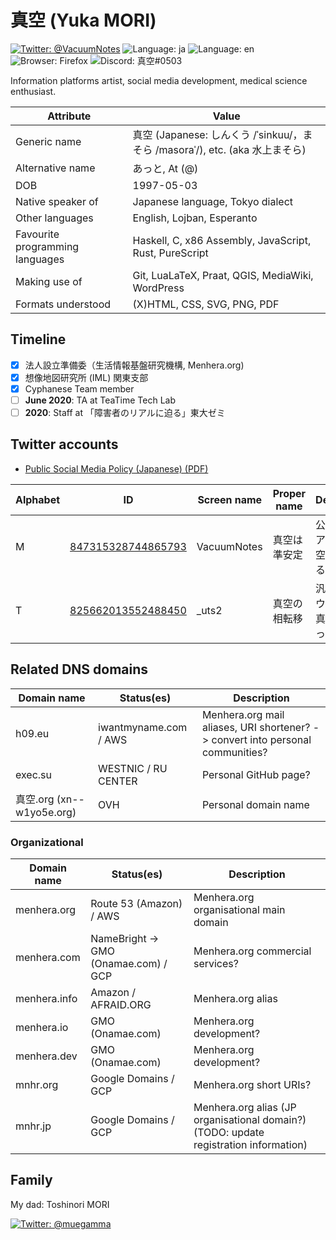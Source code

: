 # 真空 (Yuka MORI)

[![Twitter: @VacuumNotes](https://img.shields.io/badge/Twitter-@VacuumNotes-blue)](https://twitter.com/intent/user?user_id=847315328744865793)
![Language: ja](https://img.shields.io/badge/lang-ja-blue)
![Language: en](https://img.shields.io/badge/lang-en-green)
![Browser: Firefox](https://img.shields.io/badge/Browser-Firefox-orange)
![Discord: 真空#0503](https://img.shields.io/badge/Discord-%E7%9C%9F%E7%A9%BA%230503-blue)

Information platforms artist, social media development, medical science enthusiast.

Attribute | Value
----------|-------
Generic name | 真空 (Japanese: しんくう /ˈsinkuu/，まそら /masoraˈ/), etc. (aka 水上まそら)
Alternative name | あっと, At (@)
DOB | 1997-05-03
Native speaker of | Japanese language, Tokyo dialect
Other languages | English, Lojban, Esperanto
Favourite programming languages | Haskell, C, x86 Assembly, JavaScript, Rust, PureScript
Making use of | Git, LuaLaTeX, Praat, QGIS, MediaWiki, WordPress
Formats understood | (X)HTML, CSS, SVG, PNG, PDF

## Timeline

- [x] 法人設立準備委（生活情報基盤研究機構, Menhera.org)
- [x] 想像地図研究所 (IML) 関東支部
- [x] Cyphanese Team member
- [ ] **June 2020**: TA at TeaTime Tech Lab
- [ ] **2020**: Staff at 「障害者のリアルに迫る」東大ゼミ

## Twitter accounts
- [Public Social Media Policy (Japanese) (PDF)](https://raw.githubusercontent.com/around30pt/social-id/main/public-social-id.pdf)

Alphabet | ID | Screen name | Proper name | Description
---------|----|-------------|-------------|-------------
M | [847315328744865793](https://twitter.com/intent/user?user_id=847315328744865793) | VacuumNotes | 真空は準安定 | 公開界隈リア垢——真空がみえる．
T | [825662013552488450](https://twitter.com/intent/user?user_id=825662013552488450) | \_uts2 | 真空の相転移 | 汎用鍵アカウント——真空を，もっと．

## Related DNS domains

Domain name | Status(es) | Description
------------|------------|-------------
h09.eu | iwantmyname.com / AWS | Menhera.org mail aliases, URI shortener? -> convert into personal communities?
exec.su | WESTNIC / RU CENTER | Personal GitHub page?
真空.org (xn--w1yo5e.org) | OVH | Personal domain name

### Organizational

Domain name | Status(es) | Description
------------|------------|-------------
menhera.org | Route 53 (Amazon) / AWS | Menhera.org organisational main domain
menhera.com | NameBright -> GMO (Onamae.com) / GCP | Menhera.org commercial services?
menhera.info | Amazon / AFRAID.ORG | Menhera.org alias
menhera.io | GMO (Onamae.com) | Menhera.org development?
menhera.dev | GMO (Onamae.com) | Menhera.org development?
mnhr.org | Google Domains / GCP | Menhera.org short URIs?
mnhr.jp | Google Domains / GCP | Menhera.org alias (JP organisational domain?) (TODO: update registration information)

## Family

My dad: Toshinori MORI

[![Twitter: @muegamma](https://img.shields.io/badge/Twitter-@muegamma-blue)](https://twitter.com/intent/user?user_id=65528880)
